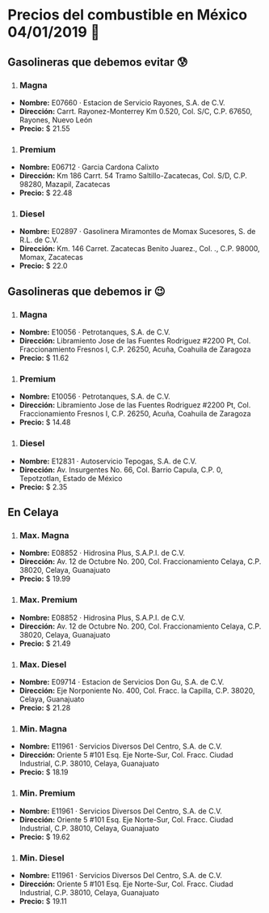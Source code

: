 # Precios del combustible en México 04/01/2019 :car:

## Gasolineras que debemos evitar :cold_sweat:
1. ### Magna
  * **Nombre:** E07660 · Estacion de Servicio Rayones, S.A. de C.V.
  * **Dirección:** Carrt. Rayonez-Monterrey Km 0.520, Col. S/C, C.P. 67650, Rayones, Nuevo León
  * **Precio:** $ 21.55

1. ### Premium
  * **Nombre:** E06712 · Garcia Cardona Calixto
  * **Dirección:** Km 186 Carrt. 54 Tramo Saltillo-Zacatecas, Col. S/D, C.P. 98280, Mazapil, Zacatecas
  * **Precio:** $ 22.48

1. ### Diesel
  * **Nombre:** E02897 · Gasolinera Miramontes de Momax Sucesores, S. de R.L. de C.V.
  * **Dirección:** Km. 146 Carret. Zacatecas Benito Juarez., Col. ., C.P. 98000, Momax, Zacatecas
  * **Precio:** $ 22.0


## Gasolineras que debemos ir :wink:
1. ### Magna
  * **Nombre:** E10056 · Petrotanques, S.A. de C.V.
  * **Dirección:** Libramiento Jose de las Fuentes Rodriguez #2200 Pt, Col. Fraccionamiento Fresnos I, C.P. 26250, Acuña, Coahuila de Zaragoza
  * **Precio:** $ 11.62

1. ### Premium
  * **Nombre:** E10056 · Petrotanques, S.A. de C.V.
  * **Dirección:** Libramiento Jose de las Fuentes Rodriguez #2200 Pt, Col. Fraccionamiento Fresnos I, C.P. 26250, Acuña, Coahuila de Zaragoza
  * **Precio:** $ 14.48

1. ### Diesel
  * **Nombre:** E12831 · Autoservicio Tepogas, S.A. de C.V.
  * **Dirección:** Av. Insurgentes No. 66, Col. Barrio Capula, C.P. 0, Tepotzotlan, Estado de México
  * **Precio:** $ 2.35


## En Celaya
1. ### Max. Magna
  * **Nombre:** E08852 · Hidrosina Plus, S.A.P.I. de C.V.
  * **Dirección:** Av. 12 de Octubre No. 200, Col. Fraccionamiento Celaya, C.P. 38020, Celaya, Guanajuato
  * **Precio:** $ 19.99

1. ### Max. Premium
  * **Nombre:** E08852 · Hidrosina Plus, S.A.P.I. de C.V.
  * **Dirección:** Av. 12 de Octubre No. 200, Col. Fraccionamiento Celaya, C.P. 38020, Celaya, Guanajuato
  * **Precio:** $ 21.49

1. ### Max. Diesel
  * **Nombre:** E09714 · Estacion de Servicios Don Gu, S.A. de C.V.
  * **Dirección:** Eje Norponiente No. 400, Col. Fracc. la Capilla, C.P. 38020, Celaya, Guanajuato
  * **Precio:** $ 21.28

1. ### Min. Magna
  * **Nombre:** E11961 · Servicios Diversos Del Centro, S.A. de C.V.
  * **Dirección:** Oriente 5 #101 Esq. Eje Norte-Sur, Col. Fracc. Ciudad Industrial, C.P. 38010, Celaya, Guanajuato
  * **Precio:** $ 18.19

1. ### Min. Premium
  * **Nombre:** E11961 · Servicios Diversos Del Centro, S.A. de C.V.
  * **Dirección:** Oriente 5 #101 Esq. Eje Norte-Sur, Col. Fracc. Ciudad Industrial, C.P. 38010, Celaya, Guanajuato
  * **Precio:** $ 19.62

1. ### Min. Diesel
  * **Nombre:** E11961 · Servicios Diversos Del Centro, S.A. de C.V.
  * **Dirección:** Oriente 5 #101 Esq. Eje Norte-Sur, Col. Fracc. Ciudad Industrial, C.P. 38010, Celaya, Guanajuato
  * **Precio:** $ 19.11